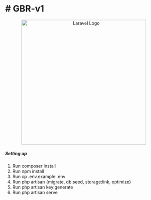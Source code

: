 <h1># GBR-v1</h1>
 
<p align="center"><a href="https://laravel.com" target="_blank"><img src="https://raw.githubusercontent.com/laravel/art/master/logo-lockup/5%20SVG/2%20CMYK/1%20Full%20Color/laravel-logolockup-cmyk-red.svg" width="400" alt="Laravel Logo"></a></p>

<p align="center">
<h5>Setting up</h5>
<ol>
<li>Run composer install</li>
<li>Run npm install</li>
<li>Run cp .env.example .env</li>
<li>Run php artisan {migrate, db:seed, storage:link, optimize}</li>
<li>Run php artisan key:generate</li>
<li>Run php artisan serve</li>

</ol>
</p>

